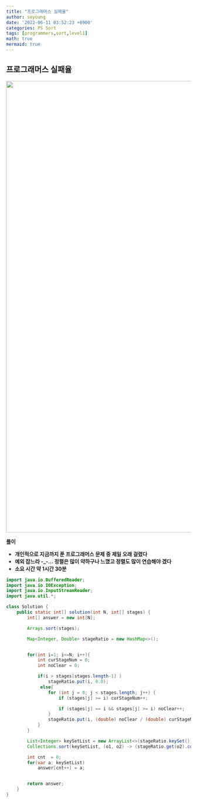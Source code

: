 ```yaml
---
title: "프로그래머스 실패율"
author: seyoung
date: '2022-06-11 03:52:23 +0900'
categories: PS Sort
tags: [programmers,sort,level1]
math: true
mermaid: true
---
```



## 프로그래머스 실패율

<img width="1230" alt="" src="https://user-images.githubusercontent.com/54762273/173131648-3967d17b-d45c-4546-934c-0f5f5420ebc3.PNG">


**풀이**

 - **개인적으로 지금까지 푼 프로그래머스 문제 중 제일 오래 걸렸다**
 - **예외 잡느라 -_-... 정렬은 많이 약하구나 느꼈고 정렬도 많이 연습해야 겠다**
 - **소요 시간 약 1시간 30분**
 

```java
import java.io.BufferedReader;
import java.io.IOException;
import java.io.InputStreamReader;
import java.util.*;

class Solution {
    public static int[] solution(int N, int[] stages) {
        int[] answer = new int[N];

        Arrays.sort(stages);

        Map<Integer, Double> stageRatio = new HashMap<>();


        for(int i=1; i<=N; i++){
            int curStageNum = 0;
            int noClear = 0;

            if(i > stages[stages.length-1] )
                stageRatio.put(i, 0.0);
             else{
                for (int j = 0; j < stages.length; j++) {
                    if (stages[j] >= i) curStageNum++;

                    if (stages[j] == i && stages[j] >= i) noClear++;
                }
                stageRatio.put(i, (double) noClear / (double) curStageNum);
            }
        }

        List<Integer> keySetList = new ArrayList<>(stageRatio.keySet());
        Collections.sort(keySetList, (o1, o2) -> (stageRatio.get(o2).compareTo(stageRatio.get(o1))));

        int cnt  = 0;
        for(var a: keySetList)
            answer[cnt++] = a;


        return answer;
    }
}
```



